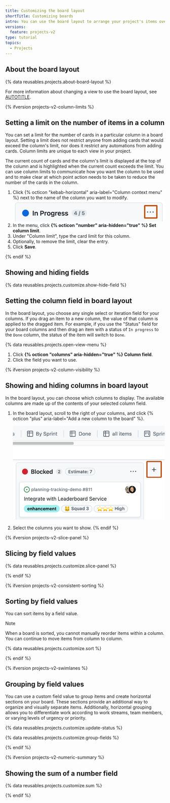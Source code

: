 ```yaml
---
title: Customizing the board layout
shortTitle: Customizing boards
intro: You can use the board layout to arrange your project's items over customizable columns.
versions:
  feature: projects-v2
type: tutorial
topics:
  - Projects
---
```


## About the board layout

{% data reusables.projects.about-board-layout %}

For more information about changing a view to use the board layout, see [AUTOTITLE](/issues/planning-and-tracking-with-projects/customizing-views-in-your-project/changing-the-layout-of-a-view#changing-the-project-layout).

{% ifversion projects-v2-column-limits %}

## Setting a limit on the number of items in a column

You can set a limit for the number of cards in a particular column in a board layout. Setting a limit does not restrict anyone from adding cards that would exceed the column's limit, nor does it restrict any automations from adding cards. Column limits are unique to each view in your project.

The current count of cards and the column's limit is displayed at the top of the column and is highlighted when the current count exceeds the limit. You can use column limits to communicate how you want the column to be used and to make clear at which point action needs to be taken to reduce the number of the cards in the column.

1. Click {% octicon "kebab-horizontal" aria-label="Column context menu" %} next to the name of the column you want to modify.
  ![Screenshot showing a top of a column in the table layout. The column context menu button is highlighted with an orange outline.](/assets/images/help/projects-v2/board-column-menu.png)
1. In the menu, click **{% octicon "number" aria-hidden="true" %} Set column limit**.
1. Under "Column limit", type the card limit for this column.
1. Optionally, to remove the limit, clear the entry.
1. Click **Save**.

{% endif %}

## Showing and hiding fields

{% data reusables.projects.customize.show-hide-field %}

## Setting the column field in board layout

In the board layout, you choose any single select or iteration field for your columns. If you drag an item to a new column, the value of that column is applied to the dragged item. For example, if you use the "Status" field for your board columns and then drag an item with a status of `In progress` to the `Done` column, the status of the item will switch to `Done`.

{% data reusables.projects.open-view-menu %}
1. Click **{% octicon "columns" aria-hidden="true" %} Column field**.
1. Click the field you want to use.

{% ifversion projects-v2-column-visibility %}

## Showing and hiding columns in board layout

In the board layout, you can choose which columns to display. The available columns are made up of the contents of your selected column field.

1. In the board layout, scroll to the right of your columns, and click {% octicon "plus" aria-label="Add a new column to the board" %}.

   ![Screenshot of a board layout scrolled to the very right. The "Add a new column to the board" button is highlighted with an orange outline.](/assets/images/help/projects-v2/board-add-column.png)

1. Select the columns you want to show.
{% endif %}

{% ifversion projects-v2-slice-panel %}

## Slicing by field values

{% data reusables.projects.customize.slice-panel %}

{% endif %}

{% ifversion projects-v2-consistent-sorting %}

## Sorting by field values

You can sort items by a field value.

> [!NOTE]
> When a board is sorted, you cannot manually reorder items within a column. You can continue to move items from column to column.

{% data reusables.projects.customize.sort %}

{% endif %}

{% ifversion projects-v2-swimlanes %}

## Grouping by field values

You can use a custom field value to group items and create horizontal sections on your board. These sections provide an additional way to organize and visually separate items. Additionally, horizontal grouping allows you to differentiate work according to work streams, team members, or varying levels of urgency or priority.

{% data reusables.projects.customize.update-status %}

{% data reusables.projects.customize.group-fields %}

{% endif %}

{% ifversion projects-v2-numeric-summary %}

## Showing the sum of a number field

{% data reusables.projects.customize.sum %}

{% endif %}
